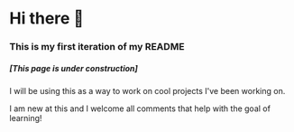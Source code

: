 # Hi there 👋 
### This is my first iteration of my README 
##### [This page is under construction]


I will be using this as a way to work on cool projects I've been working on. 

I am new at this and I welcome all comments that help with the goal of learning!

<!--
**brgh/brgh** is a ✨ _special_ ✨ repository because its `README.md` (this file) appears on your GitHub profile.

Here are some ideas to get you started:

- 🔭 I’m currently working on ...
- 🌱 I’m currently learning ...
- 👯 I’m looking to collaborate on ...
- 🤔 I’m looking for help with ...
- 💬 Ask me about ...
- 📫 How to reach me: ...
- 😄 Pronouns: ...
- ⚡ Fun fact: ...
-->
